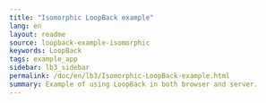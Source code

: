 ```yaml
---
title: "Isomorphic LoopBack example"
lang: en
layout: readme
source: loopback-example-isomorphic
keywords: LoopBack
tags: example_app
sidebar: lb3_sidebar
permalink: /doc/en/lb3/Isomorphic-LoopBack-example.html
summary: Example of using LoopBack in both browser and server.
---
```

